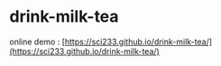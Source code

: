 # drink-milk-tea

online demo : [https://sci233.github.io/drink-milk-tea/](https://sci233.github.io/drink-milk-tea/)
